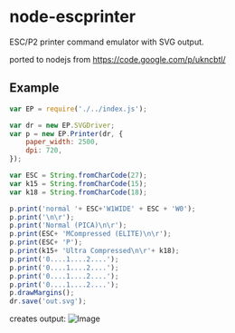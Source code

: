 node-escprinter
===============

ESC/P2 printer command emulator with SVG output.

ported to nodejs from https://code.google.com/p/ukncbtl/


## Example

```js
var EP = require('./../index.js');

var dr = new EP.SVGDriver;
var p = new EP.Printer(dr, {
    paper_width: 2500,
    dpi: 720,
});

var ESC = String.fromCharCode(27);
var k15 = String.fromCharCode(15);
var k18 = String.fromCharCode(18);

p.print('normal '+ ESC+'W1WIDE' + ESC + 'W0');
p.print('\n\r');
p.print('Normal (PICA)\n\r');
p.print(ESC+ 'MCompressed (ELITE)\n\r');
p.print(ESC+ 'P');
p.print(k15+ 'Ultra Compressed\n\r'+ k18);
p.print('0....1....2....');
p.print('0....1....2....');
p.print('0....1....2....');
p.print('0....1....2....');
p.drawMargins();
dr.save('out.svg');
```

creates output:
![Image](https://rawgithub.com/shokre/node-escprinter/master/demos/out.svg)
